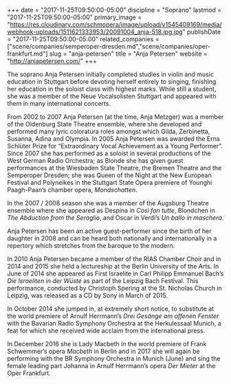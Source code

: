 +++
date = "2017-11-25T09:50:00-05:00"
discipline = "Soprano"
lastmod = "2017-11-25T09:50:00-05:00"
primary_image = "https://res.cloudinary.com/schmopera/image/upload/v1545409169/media/webhook-uploads/1511621333953/20091004_anja-518.jpg.jpg"
publishDate = "2017-11-25T09:50:00-05:00"
related_companies = ["scene/companies/semperoper-dresden.md","scene/companies/oper-frankfurt.md"]
slug = "anja-petersen"
title = "Anja Petersen"
website = "http://anjapetersen.com/"
+++

The soprano Anja Petersen initially completed studies in violin and music education in Stuttgart before devoting herself entirely to singing, finishing her education in the soloist class with highest marks. While
still a student, she was a member of the Neue Vocalsolisten Stuttgart and appeared with them in many international concerts.

From 2002 to 2007 Anja Petersen (at the time, Anja Metzger) was a member of the Oldenburg State Theatre ensemble, where she developed and performed many lyric coloratura roles amongst which Gilda, Zerbinetta,
Susanna, Adina and Olympia. In 2005 Anja Petersen was awarded the Erna Schlüter Prize for “Extraordinary Vocal Achievement as a Young Performer”. Since 2007 she has performed as a soloist in several productions of the West German Radio Orchestra; as Blonde she has given guest performances at the Wiesbaden State Theatre, the Bremen Theatre and the Semperoper Dresden; she was Queen of the Night at the New European
Festival and Polyneikes in the Stuttgart State Opera premiere of Younghi Paagh-Paan’s chamber opera, *Mondschatten*.

In the 2007 / 2008 season she was a member of the Augsburg Theatre ensemble where she appeared as Despina in *Così fan tutte*, Blondchen in *The Abduction from the Seraglio*, and Oscar in Verdi’s *Un ballo in
maschera*.

Anja Petersen has been an active guest-performer since the birth of her daughter in 2008 and can be heard both nationally and internationally in a repertory which stretches from the baroque to the modern.

In 2010 Anja Petersen became a member of the RIAS Chamber Choir and in 2014 and 2015 she held a lectureship at the Berlin University of the Arts. In June of 2014 she appeared as First Israelite in Carl Philipp
Emmanuel Bach’s *Die Israeliten in der Wüste* as part of the Leipzig Bach Festival. This performance, conducted by Christoph Spering at the St. Nicholas Church in Leipzig, was released as a CD by Sony in March of 2015.

In October 2014 she jumped in, at extremely short notice, to substitute at the world premiere of Arnulf Herrmann’s *Drei Gesänge am offenen Fenster* with the Bavarian Radio Symphony Orchestra at the Herkulessaal Munich, a feat for which she received wide acclaim from the international press.

In December 2016 she is Lady Macbeth in the world premiere of Frank Schwemmer’s opera *Macbeth* in Berlin and in 2017 she will again be performing with the BR Symphony Orchestra in Munich (June) and sing the female leading part Johanna in Arnulf Herrmann’s opera *Der Mieter* at the Oper Frankfurt.
